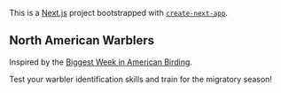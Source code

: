 This is a [Next.js](https://nextjs.org/) project bootstrapped with [`create-next-app`](https://github.com/vercel/next.js/tree/canary/packages/create-next-app).

## North American Warblers

Inspired by the [Biggest Week in American Birding](https://www.biggestweekinamericanbirding.com).

Test your warbler identification skills and train for the migratory season!


